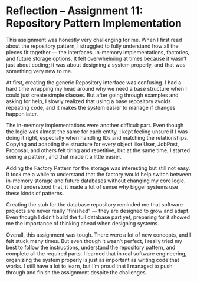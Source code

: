 # **Reflection – Assignment 11: Repository Pattern Implementation**

This assignment was honestly very challenging for me. When I first read about the repository pattern, I struggled to fully understand how all the pieces fit together — the interfaces, in-memory implementations, factories, and future storage options. It felt overwhelming at times because it wasn’t just about coding; it was about designing a system properly, and that was something very new to me.

At first, creating the generic Repository interface was confusing. I had a hard time wrapping my head around why we need a base structure when I could just create simple classes. But after going through examples and asking for help, I slowly realized that using a base repository avoids repeating code, and it makes the system easier to manage if changes happen later.

The in-memory implementations were another difficult part. Even though the logic was almost the same for each entity, I kept feeling unsure if I was doing it right, especially when handling IDs and matching the relationships. Copying and adapting the structure for every object like User, JobPost, Proposal, and others felt tiring and repetitive, but at the same time, I started seeing a pattern, and that made it a little easier.

Adding the Factory Pattern for the storage was interesting but still not easy. It took me a while to understand that the factory would help switch between in-memory storage and future databases without changing my core logic. Once I understood that, it made a lot of sense why bigger systems use these kinds of patterns.

Creating the stub for the database repository reminded me that software projects are never really "finished" — they are designed to grow and adapt. Even though I didn’t build the full database part yet, preparing for it showed me the importance of thinking ahead when designing systems.

Overall, this assignment was tough. There were a lot of new concepts, and I felt stuck many times. But even though it wasn’t perfect, I really tried my best to follow the instructions, understand the repository pattern, and complete all the required parts. I learned that in real software engineering, organizing the system properly is just as important as writing code that works. I still have a lot to learn, but I’m proud that I managed to push through and finish the assignment despite the challenges.
